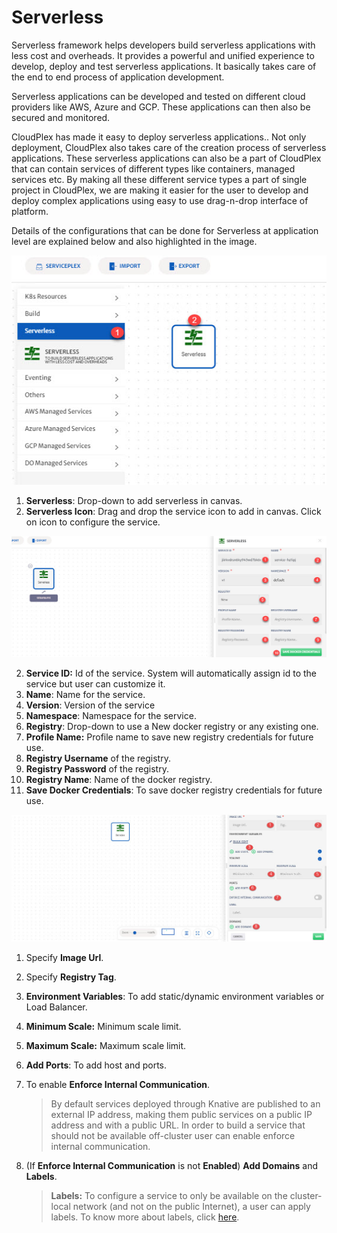 # Serverless

Serverless framework helps developers build serverless applications with less cost and overheads. It provides a powerful and unified experience to develop, deploy and test serverless applications. It basically takes care of the end to end process of application development. 

Serverless applications can be developed and tested on different cloud providers like AWS, Azure and GCP. These applications can then also be secured and monitored. 

CloudPlex has made it easy to deploy serverless applications.. Not only deployment, CloudPlex also takes care of the creation process of serverless applications. These serverless applications can also be a part of CloudPlex that can contain services of different types like containers, managed services etc. By making all these different service types a part of single project in CloudPlex, we are making it easier for the user to develop and deploy complex applications using easy to use drag-n-drop interface of platform.

Details of the configurations that can be done for Serverless at application level are explained below and also highlighted in the image.

![1](imgs/1.jpg)

1. **Serverless**: Drop-down to add serverless in canvas. 
2. **Serverless Icon**: Drag and drop the service icon to add in canvas. Click on icon to configure the service.

![2](imgs/2.jpg)

2. **Service ID:** Id of the service. System will automatically assign id to the service but user can customize it.
3. **Name**: Name for the service.
4. **Version**: Version of the service
5. **Namespace**: Namespace for the service.
6. **Registry**: Drop-down to use a New docker registry or any existing one.
7. **Profile Name:** Profile name to save new registry credentials for future use.
8. **Registry Username** of the registry.
9. **Registry Password** of the registry.
10. **Registry Name**: Name of the docker registry.
11. **Save Docker Credentials**: To save docker registry credentials for future use. 

![3](imgs\3.jpg)

1. Specify **Image Url**.

2. Specify **Registry Tag**.

3. **Environment Variables**: To add static/dynamic environment variables or Load Balancer.

4. **Minimum Scale:** Minimum scale limit.

5. **Maximum Scale:** Maximum scale limit.

6. **Add Ports**: To add host and ports.

7. To enable **Enforce Internal Communication**.

   > By default services deployed through Knative are published to an external IP address, making them public services on a public IP address and with a public URL. In order to build a service that should not be available off-cluster user can enable enforce internal communication.

8. (If **Enforce Internal Communication** is not **Enabled**) **Add Domains** and **Labels**.

   > **Labels:** To configure a service to only be available on the cluster-local network (and not on the public Internet), a user can apply labels. To know more about labels, click [here](https://knative.dev/docs/serving/cluster-local-route/).
